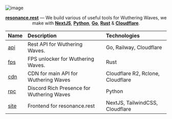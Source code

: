 ![image](https://files.catbox.moe/xs25pc.png)

<div align="center">

[**resonance.rest**](https://resonance.rest) — We build various of useful tools for Wuthering Waves, we make with [**NextJS**]([https://www.python.org/](https://nextjs.org/)), [**Python**](https://www.python.org/), [**Go**](https://go.dev/), [**Rust**](https://www.rust-lang.org/) & [**Cloudflare**](https://www.cloudflare.com/).

| Name                          | Description                                | Technologies                           | 
| :---------------------------- | :----------------------------------------- | :--------------------------------------| 
| [api]                         | Rest API for Wuthering Waves.              | Go, Railway, Cloudflare                | 
| [fps]                         | FPS unlocker for Wuthering Waves.          | Rust                                   | 
| [cdn]                         | CDN for main API for Wuthering Waves       | Cloudflare R2, Rclone, Cloudflare      |    
| [rpc]                         | Discord Rich Presence for Wuthering Waves  | Python                                 |  
| [site]                        | Frontend for resonance.rest                | NextJS, TailwindCSS, Cloudflare        |  

</div>       


[api]: https://github.com/resonance-rest/api
[fps]: https://github.com/resonance-rest/fps
[cdn]: https://github.com/resonance-rest/cdn
[rpc]: https://github.com/resonance-rest/rpc
[site]: https://github.com/resonance-rest/site
